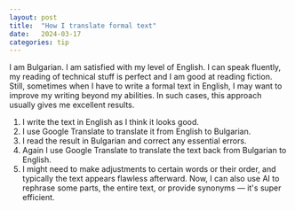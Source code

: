 ```yaml
---
layout: post
title:  "How I translate formal text"
date:   2024-03-17
categories: tip
---
```

I am Bulgarian. I am satisfied with my level of English. I can speak fluently, my reading of technical stuff is perfect and I am good at reading fiction. Still, sometimes when I have to write a formal text in English, I may want to improve my writing beyond my abilities. In such cases, this approach usually gives me excellent results.

1. I write the text in English as I think it looks good.
2. I use Google Translate to translate it from English to Bulgarian.
3. I read the result in Bulgarian and correct any essential errors.
4. Again I use Google Translate to translate the text back from Bulgarian to English.
5. I might need to make adjustments to certain words or their order, and typically the text appears flawless afterward. Now, I can also use AI to rephrase some parts, the entire text, or provide synonyms — it's super efficient.
